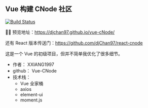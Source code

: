## Vue 构建 CNode 社区

[![Build Status](https://travis-ci.com/djChan97/vue-cNode.svg?branch=master)](https://travis-ci.com/djChan97/vue-cNode)

🚀🚀 预览地址：https://djchan97.github.io/vue-cNode/

还有 React 版本传送门：https://github.com/djChan97/react-cnode

这是一个 Vue 的初级项目，但并不简单我优化了很多细节。

-   作者： XXIANG1997
-   github： Vue-CNode
-   技术栈：
    -   Vue 全家桶
    -   axios
    -   element-ui
    -   moment.js
